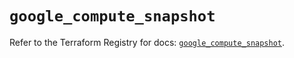 # `google_compute_snapshot`

Refer to the Terraform Registry for docs: [`google_compute_snapshot`](https://registry.terraform.io/providers/hashicorp/google/6.49.1/docs/resources/compute_snapshot).
